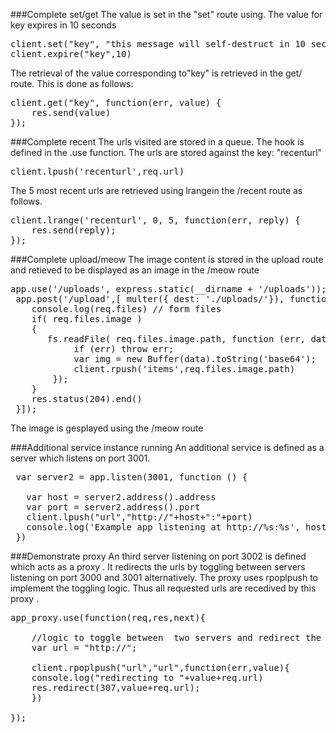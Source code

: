 ###Complete set/get 
The value is set in the "set" route using. The value for key expires in 10 seconds
<pre>
client.set("key", "this message will self-destruct in 10 seconds")
client.expire("key",10)
</pre>

The retrieval of the value corresponding to"key" is retrieved in the get/ route. 
This is done as follows:
<pre>
client.get("key", function(err, value) {
    res.send(value)
});
</pre>

###Complete recent
The urls visited are stored in a queue.
The hook is defined in the .use function. The urls are stored against the key: "recenturl"
<pre>
client.lpush('recenturl',req.url)
</pre>

The 5 most recent urls are retrieved using lrangein the /recent route as follows.
<pre>
client.lrange('recenturl', 0, 5, function(err, reply) {
    res.send(reply); 
});
</pre>

###Complete upload/meow
The image content is stored in the upload route and retieved to be displayed as an image in the /meow route
<pre>
app.use('/uploads', express.static(__dirname + '/uploads'));
 app.post('/upload',[ multer({ dest: './uploads/'}), function(req, res){
    console.log(req.files) // form files
    if( req.files.image )
    {
 	   fs.readFile( req.files.image.path, function (err, data) {
 	  		if (err) throw err;
 	  		var img = new Buffer(data).toString('base64');
			client.rpush('items',req.files.image.path)
 		});
 	}
    res.status(204).end()
 }]);
</pre>

The image is gesplayed using the /meow route

###Additional service instance running
An additional service is defined as a server which listens on port 3001.
<pre>
 var server2 = app.listen(3001, function () {

   var host = server2.address().address
   var port = server2.address().port
   client.lpush("url","http://"+host+":"+port)
   console.log('Example app listening at http://%s:%s', host, port)
 })
</pre>

###Demonstrate proxy
An third server listening on port 3002 is defined which acts as a proxy .
It redirects the urls by toggling between servers listening on port 3000 and 3001 alternatively.
The proxy uses rpoplpush to implement the toggling logic.
Thus all requested urls are recedived by this proxy .
<pre>
app_proxy.use(function(req,res,next){

	//logic to toggle between  two servers and redirect the url to appropriate server.
	var url = "http://";
	
	client.rpoplpush("url","url",function(err,value){
	console.log("redirecting to "+value+req.url)
	res.redirect(307,value+req.url);
	})

});
</pre>

